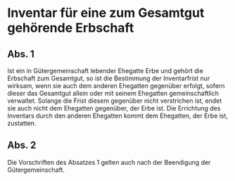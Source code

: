 # Inventar für eine zum Gesamtgut gehörende Erbschaft



## Abs. 1

 Ist ein in Gütergemeinschaft lebender Ehegatte Erbe und gehört die Erbschaft zum Gesamtgut, so ist die Bestimmung der Inventarfrist nur wirksam, wenn sie auch dem anderen Ehegatten gegenüber erfolgt, sofern dieser das Gesamtgut allein oder mit seinem Ehegatten gemeinschaftlich verwaltet. Solange die Frist diesem gegenüber nicht verstrichen ist, endet sie auch nicht dem Ehegatten gegenüber, der Erbe ist. Die Errichtung des Inventars durch den anderen Ehegatten kommt dem Ehegatten, der Erbe ist, zustatten.

## Abs. 2

 Die Vorschriften des Absatzes 1 gelten auch nach der Beendigung der Gütergemeinschaft. 

